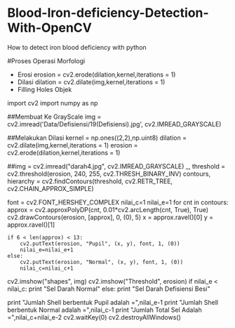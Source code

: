 # Blood-Iron-deficiency-Detection-With-OpenCV
How to detect iron blood deficiency with python

#Proses Operasi Morfologi
- Erosi
  erosion = cv2.erode(dilation,kernel,iterations = 1)
- Dilasi
  dilation = cv2.dilate(img,kernel,iterations = 1)
- Filling Holes Objek
  
  
import cv2
import numpy as np

##Membuat Ke GrayScale
img = cv2.imread('Data/Defisiensi/19(Defisiensi).jpg', cv2.IMREAD_GRAYSCALE)

##Melakukan Dilasi
kernel = np.ones((2,2),np.uint8)
dilation = cv2.dilate(img,kernel,iterations = 1)
erosion = cv2.erode(dilation,kernel,iterations = 1)

##img = cv2.imread("darah4.jpg", cv2.IMREAD_GRAYSCALE)
_, threshold = cv2.threshold(erosion, 240, 255, cv2.THRESH_BINARY_INV)
contours, hierarchy = cv2.findContours(threshold, cv2.RETR_TREE, cv2.CHAIN_APPROX_SIMPLE)

font = cv2.FONT_HERSHEY_COMPLEX
nilai_c=1
nilai_e=1
for cnt in contours:
    approx = cv2.approxPolyDP(cnt, 0.01*cv2.arcLength(cnt, True), True)
    cv2.drawContours(erosion, [approx], 0, (0), 5)
    x = approx.ravel()[0]
    y = approx.ravel()[1]

    if 6 < len(approx) < 13:
        cv2.putText(erosion, "Pupil", (x, y), font, 1, (0))
        nilai_e=nilai_e+1
    else:
        cv2.putText(erosion, "Normal", (x, y), font, 1, (0))
        nilai_c=nilai_c+1

cv2.imshow("shapes", img)
cv2.imshow("Threshold", erosion)
if nilai_e < nilai_c:
    print "Sel Darah Normal"
else:
    print "Sel Darah Defisiensi Besi"

print "Jumlah Shell berbentuk Pupil adalah =",nilai_e-1
print "Jumlah Shell berbentuk Normal adalah =",nilai_c-1
print "Jumlah Total Sel Adalah =",nilai_c+nilai_e-2
cv2.waitKey(0)
cv2.destroyAllWindows()
